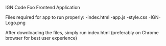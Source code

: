 IGN Code Foo Frontend Application

Files required for app to run properly:
-index.html
-app.js
-style.css
-IGN-Logo.png

After downloading the files, simply run index.html (preferably on Chrome browser for best user experience) 
